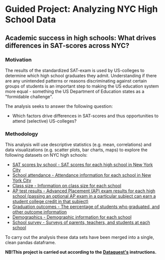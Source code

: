# Guided Project: Analyzing NYC High School Data
## Academic success in high schools: What drives differences in SAT-scores across NYC?
### Motivation 
The results of the standardized SAT-exam is used by US-colleges to determine which high school graduates they admit. 
Understanding if there are any unintended patterns or reasons discriminating against certain groups of students is an important step to making the US education system more equal - something the US Department of Education states as a "formidable challenge".

The analysis seeks to answer the following question:
- Which factors drive differences in SAT-scores and thus opportunities to attend (selective) US-colleges?

### Methodology

This analysis will use descriptive statistics (e.g. mean, correlations) and data visualizations (e.g. scatter plots, bar charts, maps) to explore the following datasets on NYC high schools:

- <a href='https://data.cityofnewyork.us/Education/2012-SAT-Results/f9bf-2cp4'>SAT scores by school - SAT scores for each high school in New York City</a>
- <a href='https://data.cityofnewyork.us/Education/2010-2011-School-Attendance-and-Enrollment-Statist/7z8d-msnt'>School attendance - Attendance information for each school in New York City</a>
- <a href='https://data.cityofnewyork.us/Education/2010-2011-Class-Size-School-level-detail/urz7-pzb3'>Class size - Information on class size for each school</a>
- <a href='https://data.cityofnewyork.us/Education/2010-AP-College-Board-School-Level-Results/itfs-ms3e'>AP test results - Advanced Placement (AP) exam results for each high school (passing an optional AP exam in a particular subject can earn a student college credit in that subject)</a>
- <a href='https://data.cityofnewyork.us/Education/2005-2010-Graduation-Outcomes-School-Level/vh2h-md7a'>Graduation outcomes - The percentage of students who graduated, and other outcome information</a>
- <a href='https://data.cityofnewyork.us/Education/2006-2012-School-Demographics-and-Accountability-S/ihfw-zy9j'>Demographics - Demographic information for each school</a>
- <a href='https://data.cityofnewyork.us/Education/2011-NYC-School-Survey/mnz3-dyi8'>School survey - Surveys of parents, teachers, and students at each school</a>

To carry out the analysis these data sets have been merged into a single, clean pandas dataframe.

__NB!This project is carried out according to the <a href='https://www.dataquest.io'>Dataquest's</a> instructions.__
